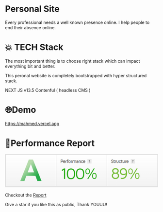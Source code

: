 
# Personal Site

Every professional needs a well known presence online. I help people to end their absence online. 

# 💥 TECH Stack

The most important thing is to choose right stack which can impact everything bit and better.

This peronal website is completely bootstrapped with hyper structured stack.

NEXT JS v13.5
Contenful ( headless CMS )

# 🌐Demo

https://mahmed.vercel.app

# 🚀Performance Report



![100% Report Screenshot](./public/report.png)

Checkout the [Report](https://gtmetrix.com/reports/mahmed.vercel.app/0IHA6tAk/)

 Give a star if you like this as public, Thank YOUUU!
